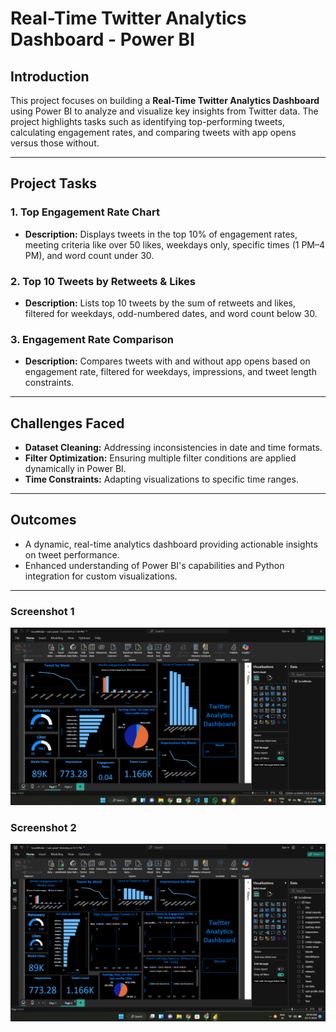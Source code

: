 # Real-Time Twitter Analytics Dashboard - Power BI

## Introduction

This project focuses on building a **Real-Time Twitter Analytics Dashboard** using Power BI to analyze and visualize key insights from Twitter data. The project highlights tasks such as identifying top-performing tweets, calculating engagement rates, and comparing tweets with app opens versus those without.

---

## Project Tasks

### 1. Top Engagement Rate Chart
- **Description:** Displays tweets in the top 10% of engagement rates, meeting criteria like over 50 likes, weekdays only, specific times (1 PM–4 PM), and word count under 30.

### 2. Top 10 Tweets by Retweets & Likes
- **Description:** Lists top 10 tweets by the sum of retweets and likes, filtered for weekdays, odd-numbered dates, and word count below 30.

### 3. Engagement Rate Comparison
- **Description:** Compares tweets with and without app opens based on engagement rate, filtered for weekdays, impressions, and tweet length constraints.

---

## Challenges Faced

- **Dataset Cleaning:** Addressing inconsistencies in date and time formats.
- **Filter Optimization:** Ensuring multiple filter conditions are applied dynamically in Power BI.
- **Time Constraints:** Adapting visualizations to specific time ranges.

---

## Outcomes

- A dynamic, real-time analytics dashboard providing actionable insights on tweet performance.
- Enhanced understanding of Power BI's capabilities and Python integration for custom visualizations.

---

### Screenshot 1
![Screenshot 1](Screenshot/img1.png)

### Screenshot 2
![Screenshot 2](Screenshot/image2.png)

